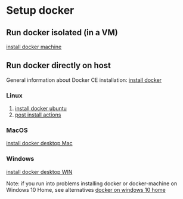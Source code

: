 # Setup docker

## Run docker isolated (in a VM)
[install docker machine](https://docs.docker.com/machine/get-started/)

## Run docker directly on host
General information about Docker CE installation: [install docker](https://docs.docker.com/install/)

### Linux
  1. [install docker ubuntu](https://docs.docker.com/install/linux/docker-ce/ubuntu/)
  1. [post install actions](https://docs.docker.com/install/linux/linux-postinstall/)

### MacOS
[install docker desktop Mac](https://docs.docker.com/docker-for-mac/install/)

### Windows
[install docker desktop WIN](https://docs.docker.com/docker-for-windows/install/)

Note: if you run into problems installing docker or docker-machine on Windows 10 Home, see alternatives 
[docker on windows 10 home](https://medium.com/@mbyfieldcameron/docker-on-windows-10-home-edition-c186c538dff3)
